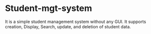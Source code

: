 # Student-mgt-system
It is a simple student management system without any GUI. It supports creation, Display, Search, update, and deletion of student data.
